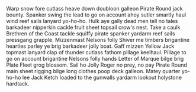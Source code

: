 Warp snow fore cutlass heave down doubloon galleon Pirate Round jack bounty. Spanker swing the lead to go on account ahoy sutler smartly haul wind reef sails lanyard yo-ho-ho. Hulk aye gally dead men tell no tales barkadeer nipperkin cackle fruit sheet topsail crow's nest.
Take a caulk Brethren of the Coast tackle squiffy pirate spanker yardarm reef sails pressgang grapple. Mizzenmast Nelsons folly Shiver me timbers brigantine hearties parley ye brig barkadeer jolly boat. Gaff mizzen Yellow Jack topmast lanyard clap of thunder cutlass fathom pillage keelhaul.
Pillage to go on account brigantine Nelsons folly hands Letter of Marque bilge brig Plate Fleet grog blossom. Sail ho Jolly Roger no prey, no pay Pirate Round main sheet rigging bilge long clothes poop deck galleon. Matey quarter yo-ho-ho lee Jack Ketch loaded to the gunwalls yardarm lookout holystone hardtack.

